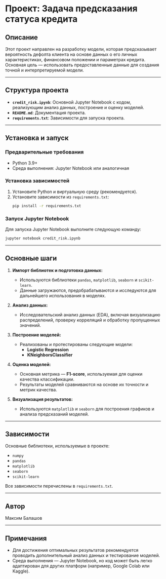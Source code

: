 # Проект: Задача предсказания статуса кредита

## Описание
Этот проект направлен на разработку модели, которая предсказывает вероятность дефолта клиента на основе данных о его личных характеристиках, финансовом положении и параметрах кредита. Основная цель — использовать предоставленные данные для создания точной и интерпретируемой модели.

---

## Структура проекта

- **`credit_risk.ipynb`**: Основной Jupyter Notebook с кодом, реализующим анализ данных, построение и оценку моделей.
- **`README.md`**: Документация проекта.
- **`requirements.txt`**: Зависимости для запуска проекта.

---

## Установка и запуск

### Предварительные требования
- Python 3.9+
- Среда выполнения: Jupyter Notebook или аналогичная

### Установка зависимостей
1. Установите Python и виртуальную среду (рекомендуется).
2. Установите зависимости из `requirements.txt`:
   ```bash
   pip install -r requirements.txt
   ```

### Запуск Jupyter Notebook
Для запуска Jupyter Notebook выполните следующую команду:
```bash
jupyter notebook credit_risk.ipynb
```

---

## Основные шаги

1. **Импорт библиотек и подготовка данных:**
   - Используются библиотеки `pandas`, `matplotlib`, `seaborn` и `scikit-learn`.
   - Данные загружаются, предобрабатываются и исследуются для дальнейшего использования в моделях.

2. **Анализ данных:**
   - Исследовательский анализ данных (EDA), включая визуализацию распределений, проверку корреляций и обработку пропущенных значений.

3. **Построение моделей:**
   - Реализованы и протестированы следующие модели:
     - **Logistic Regression**
     - **KNeighborsClassifier**

4. **Оценка моделей:**
   - Основная метрика — **F1-score**, используемая для оценки качества классификации.
   - Результаты моделей сравниваются на основе их точности и метрик качества.

5. **Визуализация результатов:**
   - Используются `matplotlib` и `seaborn` для построения графиков и анализа предсказаний моделей.

---

## Зависимости

Основные библиотеки, используемые в проекте:
- `numpy`
- `pandas`
- `matplotlib`
- `seaborn`
- `scikit-learn`

Все зависимости перечислены в `requirements.txt`.

---

## Автор
Максим Балашов

---

## Примечания
- Для достижения оптимальных результатов рекомендуется проводить дополнительный анализ данных и тестирование моделей.
- Среда выполнения — Jupyter Notebook, но код может быть легко адаптирован для других платформ (например, Google Colab или Kaggle).

